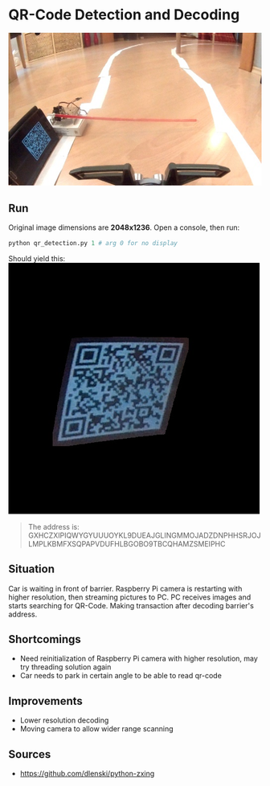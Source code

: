 # QR-Code Detection and Decoding

[//]: # (Image References)
[image1]: ./project_images/qr_img_barrier.jpg
[image2]: ./project_images/detected_qr_code.jpg


![alt text][image1] 

## Run
Original image dimensions are **2048x1236**.
Open a console, then run:
```python
python qr_detection.py 1 # arg 0 for no display
```
Should yield this:<br/>
![alt text][image2] <br/>
> The address is: GXHCZXIPIQWYGYUUUOYKL9DUEAJGLINGMMOJADZDNPHHSRJOJLMPLKBMFXSQPAPVDUFHLBGOBO9TBCQHAMZSMEIPHC

## Situation
Car is waiting in front of barrier. Raspberry Pi camera is restarting with higher resolution, then streaming pictures to PC. PC receives images and starts searching for QR-Code. Making transaction after decoding barrier's address.
## Shortcomings
* Need reinitialization of Raspberry Pi camera with higher resolution, may try threading solution again
* Car needs to park in certain angle to be able to read qr-code
## Improvements
* Lower resolution decoding
* Moving camera to allow wider range scanning


## Sources
* <https://github.com/dlenski/python-zxing>


